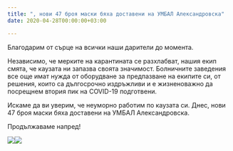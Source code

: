 ```yaml
---
title: ", нови 47 броя маски бяха доставени на УМБАЛ Александровска"
date: 2020-04-28T00:00:00+03:00

---
```

Благодарим от сърце на всички наши дарители до момента.

Независимо, че мерките на карантината се разхлабват, нашия екип смята, че каузата ни запазва своята значимост. Болничните заведения все още имат нужда от оборудване за предпазване на екипите си, от решения, които са дългосрочно издръжливи и е жизненоважно да посрещнем втория пик на COVID-19 подготвени.

Искаме да ви уверим, че неуморно работим по каузата си. Днес, нови 47 броя маски бяха доставени на УМБАЛ Александровска.

Продължаваме напред!

![](/images/57403e6f602cd4158960dac3219a624f.jpeg)![](/images/67c4df40e9e416adbb4b57c305daa8fa.jpeg)